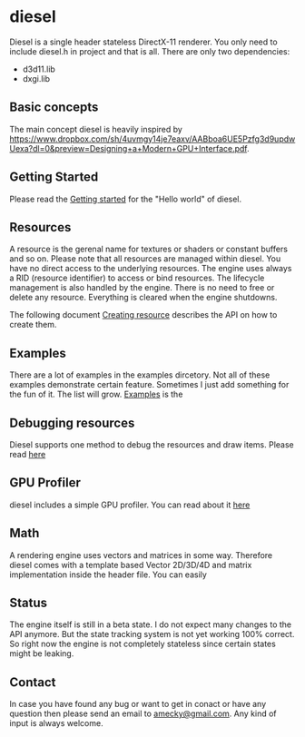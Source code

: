 # diesel

Diesel is a single header stateless DirectX-11 renderer. You only need to include diesel.h in
project and that is all. There are only two dependencies:

* d3d11.lib
* dxgi.lib

## Basic concepts

The main concept diesel is heavily inspired by https://www.dropbox.com/sh/4uvmgy14je7eaxv/AABboa6UE5Pzfg3d9updwUexa?dl=0&preview=Designing+a+Modern+GPU+Interface.pdf.


## Getting Started

Please read the [Getting started](GettingStarted.md) for the "Hello world" of diesel.

## Resources

A resource is the gerenal name for textures or shaders or constant buffers and so on. 
Please note that all resources are managed within diesel. You have no direct access to the
underlying resources. The engine uses always a RID (resource identifier) to access or bind resources.
The lifecycle management is also handled by the engine. There is no need to free or delete any
resource. Everything is cleared when the engine shutdowns.

The following document [Creating resource](Resources.md) describes the API on how to create them.

## Examples

There are a lot of examples in the examples dircetory. Not all of these examples demonstrate certain feature.
Sometimes I just add something for the fun of it. The list will grow.
[Examples](Examples.md) is the 

## Debugging resources

Diesel supports one method to debug the resources and draw items. Please read [here](Debugging.md)

## GPU Profiler

diesel includes a simple GPU profiler. You can read about it [here](GPUProfiler.md)


## Math
A rendering engine uses vectors and matrices in some way. Therefore diesel comes with a 
template based Vector 2D/3D/4D and matrix implementation inside the header file. 
You can easily 

## Status

The engine itself is still in a beta state. I do not expect many changes to the API anymore.
But the state tracking system is not yet working 100% correct. So right now the engine is not completely
stateless since certain states might be leaking.

## Contact

In case you have found any bug or want to get in conact or have any question then please send an email to amecky@gmail.com.
Any kind of input is always welcome.